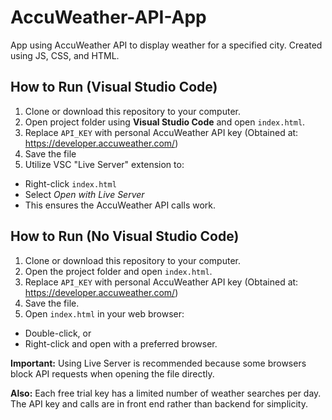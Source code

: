 # AccuWeather-API-App
App using AccuWeather API to display weather for a specified city. Created using JS, CSS, and HTML.

## How to Run (Visual Studio Code)
1) Clone or download this repository to your computer.
2) Open project folder using **Visual Studio Code** and open `index.html`.
3) Replace `API_KEY` with personal AccuWeather API key (Obtained at: https://developer.accuweather.com/)
4) Save the file
5) Utilize VSC "Live Server" extension to:
  - Right-click `index.html`
  - Select *Open with Live Server*
  - This ensures the AccuWeather API calls work.

## How to Run (No Visual Studio Code)
1) Clone or download this repository to your computer.
2) Open the project folder and open `index.html`.
3) Replace `API_KEY` with personal AccuWeather API key (Obtained at: https://developer.accuweather.com/)
4) Save the file.
5) Open `index.html` in your web browser:
  - Double-click, or
  - Right-click and open with a preferred browser.

**Important:** Using Live Server is recommended because some browsers block API requests when opening the file directly.

**Also:** Each free trial key has a limited number of weather searches per day. The API key and calls are in front end rather than backend for simplicity.

